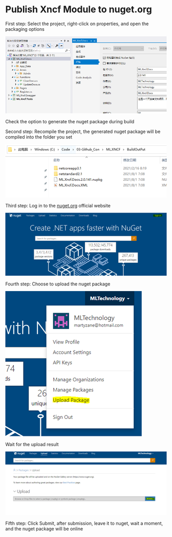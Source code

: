 # Publish Xncf Module to nuget.org

First step: Select the project, right-click on properties, and open the packaging options

<img src="./images/general-nuget-package.png" />

Check the option to generate the nuget package during build

Second step: Recompile the project, the generated nuget package will be compiled into the folder you set

<img src="./images/build-finished-nuget-package.png" />

Third step: Log in to the [nuget.org](https://www.nuget.org/) official website

<img src="./images/nuget-sign-in.png" />

Fourth step: Choose to upload the nuget package

<img src="./images/nuget-upload-package.png" />

Wait for the upload result

<img src="./images/nuget-upload-package-2.png" />

Fifth step: Click Submit, after submission, leave it to nuget, wait a moment, and the nuget package will be online
